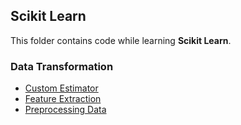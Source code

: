 ## Scikit Learn

This folder contains code while learning **Scikit Learn**.

### Data Transformation

- [Custom Estimator](./Dataset%20Transformation/Custom_Estimator.ipynb)
- [Feature Extraction](./Dataset%20Transformation/Feature_Extraction.ipynb)
- [Preprocessing Data](./Dataset%20Transformation/Preprocessing_Data.ipynb)
